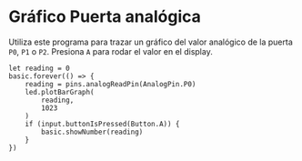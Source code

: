 # Gráfico Puerta analógica

Utiliza este programa para trazar un gráfico del valor analógico de la puerta `P0`, `P1` o `P2`. Presiona `A` para rodar el valor en el display.

```blocks
let reading = 0
basic.forever(() => {
    reading = pins.analogReadPin(AnalogPin.P0)
    led.plotBarGraph(
        reading,
        1023
    )
    if (input.buttonIsPressed(Button.A)) {
        basic.showNumber(reading)
    }
})
```